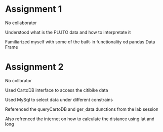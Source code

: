 # Assignment 1
No collaborator

Understood what is the PLUTO data and how to interpretate it

Familiarized myself with some of the built-in functionality od pandas Data Frame

# Assignment 2
No collbrator

Used CartoDB interface to access the citibike data

Used MySql to select data under different constrains

Referenced the queryCartoDB and ger_data dunctions from the lab session

Also refrenced the internet on how to calculate the distance using lat and long
